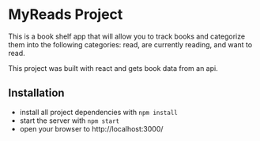 # MyReads Project

This is a book shelf app that will allow you to track books and categorize
them into the following categories: read, are currently reading, and want
to read.

This project was built with react and gets book data from an api.

## Installation
* install all project dependencies with `npm install`
* start the server with `npm start`
* open your browser to http://localhost:3000/
